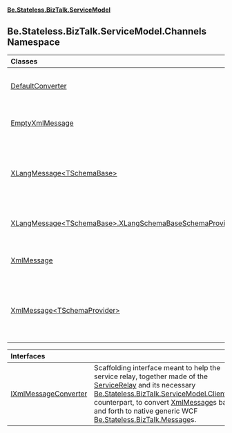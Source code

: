 #### [Be.Stateless.BizTalk.ServiceModel](README.md 'README')

## Be.Stateless.BizTalk.ServiceModel.Channels Namespace

| Classes | |
| :--- | :--- |
| [DefaultConverter](DefaultConverter.md 'Be.Stateless.BizTalk.ServiceModel.Channels.DefaultConverter') | A default [IXmlMessageConverter](IXmlMessageConverter.md 'Be.Stateless.BizTalk.ServiceModel.Channels.IXmlMessageConverter') converter that merely converts from an [XmlMessage](XmlMessage.md 'Be.Stateless.BizTalk.ServiceModel.Channels.XmlMessage') to a generic WCF [Be.Stateless.BizTalk.Message](https://docs.microsoft.com/en-us/dotnet/api/Be.Stateless.BizTalk.Message 'Be.Stateless.BizTalk.Message') and back. |
| [EmptyXmlMessage](EmptyXmlMessage.md 'Be.Stateless.BizTalk.ServiceModel.Channels.EmptyXmlMessage') | Represents an empty [System.Xml.Serialization.IXmlSerializable](https://docs.microsoft.com/en-us/dotnet/api/System.Xml.Serialization.IXmlSerializable 'System.Xml.Serialization.IXmlSerializable') unit of communication between endpoints in a distributed environment. |
| [XLangMessage&lt;TSchemaBase&gt;](XLangMessage_TSchemaBase_.md 'Be.Stateless.BizTalk.ServiceModel.Channels.XLangMessage<TSchemaBase>') | Represents an [System.Xml.Serialization.IXmlSerializable](https://docs.microsoft.com/en-us/dotnet/api/System.Xml.Serialization.IXmlSerializable 'System.Xml.Serialization.IXmlSerializable') unit of communication between endpoints in a distributed environment whose content is defined by an [Microsoft.XLANGs.BaseTypes.SchemaBase](https://docs.microsoft.com/en-us/dotnet/api/Microsoft.XLANGs.BaseTypes.SchemaBase 'Microsoft.XLANGs.BaseTypes.SchemaBase')-derived XML schema. |
| [XLangMessage&lt;TSchemaBase&gt;.XLangSchemaBaseSchemaProvider](XLangMessage_TSchemaBase_.XLangSchemaBaseSchemaProvider.md 'Be.Stateless.BizTalk.ServiceModel.Channels.XLangMessage<TSchemaBase>.XLangSchemaBaseSchemaProvider') | Adapter class that provides [IXmlSchemaProvider](IXmlSchemaProvider.md 'Be.Stateless.BizTalk.Xml.Schema.IXmlSchemaProvider') support to [Microsoft.XLANGs.BaseTypes.SchemaBase](https://docs.microsoft.com/en-us/dotnet/api/Microsoft.XLANGs.BaseTypes.SchemaBase 'Microsoft.XLANGs.BaseTypes.SchemaBase')-derived classes. |
| [XmlMessage](XmlMessage.md 'Be.Stateless.BizTalk.ServiceModel.Channels.XmlMessage') | Represents an [System.Xml.Serialization.IXmlSerializable](https://docs.microsoft.com/en-us/dotnet/api/System.Xml.Serialization.IXmlSerializable 'System.Xml.Serialization.IXmlSerializable') unit of communication between endpoints in a distributed environment. |
| [XmlMessage&lt;TSchemaProvider&gt;](XmlMessage_TSchemaProvider_.md 'Be.Stateless.BizTalk.ServiceModel.Channels.XmlMessage<TSchemaProvider>') | Represents an [System.Xml.Serialization.IXmlSerializable](https://docs.microsoft.com/en-us/dotnet/api/System.Xml.Serialization.IXmlSerializable 'System.Xml.Serialization.IXmlSerializable') unit of communication between endpoints in a distributed environment whose content is defined by an [System.Xml.Schema.XmlSchema](https://docs.microsoft.com/en-us/dotnet/api/System.Xml.Schema.XmlSchema 'System.Xml.Schema.XmlSchema') that a [TSchemaProvider](XmlMessage_TSchemaProvider_.md#Be.Stateless.BizTalk.ServiceModel.Channels.XmlMessage_TSchemaProvider_.TSchemaProvider 'Be.Stateless.BizTalk.ServiceModel.Channels.XmlMessage<TSchemaProvider>.TSchemaProvider') can provide. |

| Interfaces | |
| :--- | :--- |
| [IXmlMessageConverter](IXmlMessageConverter.md 'Be.Stateless.BizTalk.ServiceModel.Channels.IXmlMessageConverter') | Scaffolding interface meant to help the service relay, together made of the [ServiceRelay](ServiceRelay.md 'Be.Stateless.BizTalk.ServiceModel.ServiceRelay') and its necessary [Be.Stateless.BizTalk.ServiceModel.ClientRelay](https://docs.microsoft.com/en-us/dotnet/api/Be.Stateless.BizTalk.ServiceModel.ClientRelay 'Be.Stateless.BizTalk.ServiceModel.ClientRelay') counterpart, to convert [XmlMessage](XmlMessage.md 'Be.Stateless.BizTalk.ServiceModel.Channels.XmlMessage')s back and forth to native generic WCF [Be.Stateless.BizTalk.Message](https://docs.microsoft.com/en-us/dotnet/api/Be.Stateless.BizTalk.Message 'Be.Stateless.BizTalk.Message')s. |
